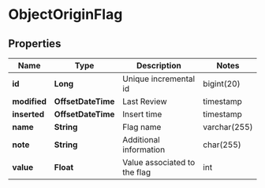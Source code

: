 

# ObjectOriginFlag


## Properties

| Name | Type | Description | Notes |
|------------ | ------------- | ------------- | -------------|
|**id** | **Long** | Unique incremental id | bigint(20) |  [optional] [readonly] |
|**modified** | **OffsetDateTime** | Last Review | timestamp |  [optional] [readonly] |
|**inserted** | **OffsetDateTime** | Insert time | timestamp |  [optional] [readonly] |
|**name** | **String** | Flag name | varchar(255) |  [optional] |
|**note** | **String** | Additional information | char(255) |  [optional] |
|**value** | **Float** | Value associated to the flag | int |  [optional] |



